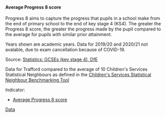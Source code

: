 #### Average Progress 8 score 

Progress 8 aims to capture the progress that pupils in a school make from the end of primary school to the end of key stage 4 (KS4). The greater the Progress 8 score, the greater the progress made by the pupil compared to the average for pupils with similar prior attainment.

Years shown are academic years. Data for 2019/20 and 2020/21 not avalable, due to exam cancellation because of COVID-19.

Source: <a href="https://www.gov.uk/government/collections/statistics-gcses-key-stage-4" target="_blank">Statistics: GCSEs (key stage 4), DfE</a>

Data for Trafford compared to the average of 10 Children's Services Statistical Neighbours as defined in the <a href='https://www.gov.uk/government/publications/local-authority-interactive-tool-lait' target='_blank'>Children's Services Statistical Neighbour Benchmarking Tool</a>

Indicator:

* <a href="http://id.esd.org.uk/metricType/6016" target="_blank"> Average Progress 8 score </a>

<a href="https://www.trafforddatalab.io/trafford_themes/data/children/progress_8_score.csv" aria-label="Download the data" class="downloadButton" target="_blank" download>Data <span class="fas fa-download"></span></a>
